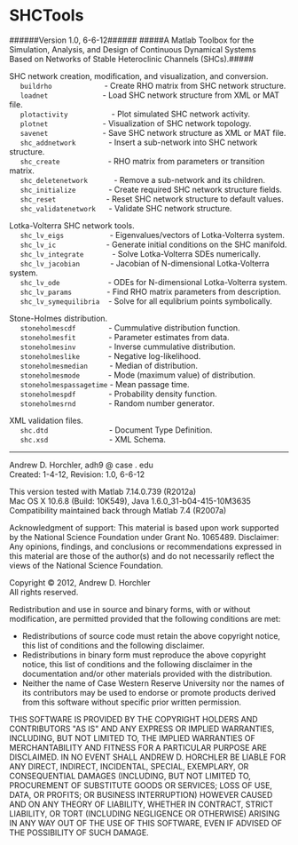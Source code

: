 SHCTools
========
######Version 1.0, 6-6-12######
#####A Matlab Toolbox for the Simulation, Analysis, and Design of Continuous Dynamical Systems  
Based on Networks of Stable Heteroclinic Channels (SHCs).#####


SHC network creation, modification, and visualization, and conversion.  
&nbsp;&nbsp;&nbsp;&nbsp;&nbsp;```buildrho```&nbsp;&nbsp;&nbsp;&nbsp;&nbsp;&nbsp;&nbsp;&nbsp;&nbsp;&nbsp;&nbsp;&nbsp;&nbsp;&nbsp;&nbsp;&nbsp;&nbsp;&nbsp;&nbsp;&nbsp;&nbsp;&nbsp;&nbsp;&nbsp;- Create RHO matrix from SHC network structure.  
&nbsp;&nbsp;&nbsp;&nbsp;&nbsp;```loadnet```&nbsp;&nbsp;&nbsp;&nbsp;&nbsp;&nbsp;&nbsp;&nbsp;&nbsp;&nbsp;&nbsp;&nbsp;&nbsp;&nbsp;&nbsp;&nbsp;&nbsp;&nbsp;&nbsp;&nbsp;&nbsp;&nbsp;&nbsp;&nbsp;&nbsp;- Load SHC network structure from XML or MAT file.  
&nbsp;&nbsp;&nbsp;&nbsp;&nbsp;```plotactivity```&nbsp;&nbsp;&nbsp;&nbsp;&nbsp;&nbsp;&nbsp;&nbsp;&nbsp;&nbsp;&nbsp;&nbsp;&nbsp;&nbsp;&nbsp;&nbsp;&nbsp;&nbsp;&nbsp;&nbsp;- Plot simulated SHC network activity.  
&nbsp;&nbsp;&nbsp;&nbsp;&nbsp;```plotnet```&nbsp;&nbsp;&nbsp;&nbsp;&nbsp;&nbsp;&nbsp;&nbsp;&nbsp;&nbsp;&nbsp;&nbsp;&nbsp;&nbsp;&nbsp;&nbsp;&nbsp;&nbsp;&nbsp;&nbsp;&nbsp;&nbsp;&nbsp;&nbsp;&nbsp;- Visualization of SHC network topology.  
&nbsp;&nbsp;&nbsp;&nbsp;&nbsp;```savenet```&nbsp;&nbsp;&nbsp;&nbsp;&nbsp;&nbsp;&nbsp;&nbsp;&nbsp;&nbsp;&nbsp;&nbsp;&nbsp;&nbsp;&nbsp;&nbsp;&nbsp;&nbsp;&nbsp;&nbsp;&nbsp;&nbsp;&nbsp;&nbsp;&nbsp;- Save SHC network structure as XML or MAT file.  
&nbsp;&nbsp;&nbsp;&nbsp;&nbsp;```shc_addnetwork```&nbsp;&nbsp;&nbsp;&nbsp;&nbsp;&nbsp;&nbsp;&nbsp;&nbsp;&nbsp;&nbsp;&nbsp;&nbsp;&nbsp;&nbsp;- Insert a sub-network into SHC network structure.  
&nbsp;&nbsp;&nbsp;&nbsp;&nbsp;```shc_create```&nbsp;&nbsp;&nbsp;&nbsp;&nbsp;&nbsp;&nbsp;&nbsp;&nbsp;&nbsp;&nbsp;&nbsp;&nbsp;&nbsp;&nbsp;&nbsp;&nbsp;&nbsp;&nbsp;&nbsp;&nbsp;&nbsp;- RHO matrix from parameters or transition matrix.  
&nbsp;&nbsp;&nbsp;&nbsp;&nbsp;```shc_deletenetwork```&nbsp;&nbsp;&nbsp;&nbsp;&nbsp;&nbsp;&nbsp;&nbsp;&nbsp;&nbsp;&nbsp;&nbsp;- Remove a sub-network and its children.  
&nbsp;&nbsp;&nbsp;&nbsp;&nbsp;```shc_initialize```&nbsp;&nbsp;&nbsp;&nbsp;&nbsp;&nbsp;&nbsp;&nbsp;&nbsp;&nbsp;&nbsp;&nbsp;&nbsp;&nbsp;&nbsp;- Create required SHC network structure fields.  
&nbsp;&nbsp;&nbsp;&nbsp;&nbsp;```shc_reset```&nbsp;&nbsp;&nbsp;&nbsp;&nbsp;&nbsp;&nbsp;&nbsp;&nbsp;&nbsp;&nbsp;&nbsp;&nbsp;&nbsp;&nbsp;&nbsp;&nbsp;&nbsp;&nbsp;&nbsp;&nbsp;&nbsp;&nbsp;- Reset SHC network structure to default values.  
&nbsp;&nbsp;&nbsp;&nbsp;&nbsp;```shc_validatenetwork```&nbsp;&nbsp;&nbsp;&nbsp;&nbsp;&nbsp;- Validate SHC network structure.

Lotka-Volterra SHC network tools.  
&nbsp;&nbsp;&nbsp;&nbsp;&nbsp;```shc_lv_eigs```&nbsp;&nbsp;&nbsp;&nbsp;&nbsp;&nbsp;&nbsp;&nbsp;&nbsp;&nbsp;&nbsp;&nbsp;&nbsp;&nbsp;&nbsp;&nbsp;&nbsp;&nbsp;&nbsp;&nbsp;&nbsp;- Eigenvalues/vectors of Lotka-Volterra system.  
&nbsp;&nbsp;&nbsp;&nbsp;&nbsp;```shc_lv_ic```&nbsp;&nbsp;&nbsp;&nbsp;&nbsp;&nbsp;&nbsp;&nbsp;&nbsp;&nbsp;&nbsp;&nbsp;&nbsp;&nbsp;&nbsp;&nbsp;&nbsp;&nbsp;&nbsp;&nbsp;&nbsp;&nbsp;&nbsp;- Generate initial conditions on the SHC manifold.  
&nbsp;&nbsp;&nbsp;&nbsp;&nbsp;```shc_lv_integrate```&nbsp;&nbsp;&nbsp;&nbsp;&nbsp;&nbsp;&nbsp;&nbsp;&nbsp;&nbsp;&nbsp;&nbsp;&nbsp;- Solve Lotka-Volterra SDEs numerically.  
&nbsp;&nbsp;&nbsp;&nbsp;&nbsp;```shc_lv_jacobian```&nbsp;&nbsp;&nbsp;&nbsp;&nbsp;&nbsp;&nbsp;&nbsp;&nbsp;&nbsp;&nbsp;&nbsp;&nbsp;&nbsp;- Jacobian of N-dimensional Lotka-Volterra system.  
&nbsp;&nbsp;&nbsp;&nbsp;&nbsp;```shc_lv_ode```&nbsp;&nbsp;&nbsp;&nbsp;&nbsp;&nbsp;&nbsp;&nbsp;&nbsp;&nbsp;&nbsp;&nbsp;&nbsp;&nbsp;&nbsp;&nbsp;&nbsp;&nbsp;&nbsp;&nbsp;&nbsp;&nbsp;- ODEs for N-dimensional Lotka-Volterra system.  
&nbsp;&nbsp;&nbsp;&nbsp;&nbsp;```shc_lv_params```&nbsp;&nbsp;&nbsp;&nbsp;&nbsp;&nbsp;&nbsp;&nbsp;&nbsp;&nbsp;&nbsp;&nbsp;&nbsp;&nbsp;&nbsp;&nbsp;- Find RHO matrix parameters from description.  
&nbsp;&nbsp;&nbsp;&nbsp;&nbsp;```shc_lv_symequilibria```&nbsp;&nbsp;&nbsp;&nbsp;- Solve for all equlibrium points symbolically.

Stone-Holmes distribution.  
&nbsp;&nbsp;&nbsp;&nbsp;&nbsp;```stoneholmescdf```&nbsp;&nbsp;&nbsp;&nbsp;&nbsp;&nbsp;&nbsp;&nbsp;&nbsp;&nbsp;&nbsp;&nbsp;&nbsp;&nbsp;&nbsp;- Cummulative distribution function.  
&nbsp;&nbsp;&nbsp;&nbsp;&nbsp;```stoneholmesfit```&nbsp;&nbsp;&nbsp;&nbsp;&nbsp;&nbsp;&nbsp;&nbsp;&nbsp;&nbsp;&nbsp;&nbsp;&nbsp;&nbsp;&nbsp;- Parameter estimates from data.  
&nbsp;&nbsp;&nbsp;&nbsp;&nbsp;```stoneholmesinv```&nbsp;&nbsp;&nbsp;&nbsp;&nbsp;&nbsp;&nbsp;&nbsp;&nbsp;&nbsp;&nbsp;&nbsp;&nbsp;&nbsp;&nbsp;- Inverse cummulative distribution.  
&nbsp;&nbsp;&nbsp;&nbsp;&nbsp;```stoneholmeslike```&nbsp;&nbsp;&nbsp;&nbsp;&nbsp;&nbsp;&nbsp;&nbsp;&nbsp;&nbsp;&nbsp;&nbsp;&nbsp;- Negative log-likelihood.  
&nbsp;&nbsp;&nbsp;&nbsp;&nbsp;```stoneholmesmedian```&nbsp;&nbsp;&nbsp;&nbsp;&nbsp;&nbsp;&nbsp;&nbsp;&nbsp;&nbsp;- Median of distribution.   
&nbsp;&nbsp;&nbsp;&nbsp;&nbsp;```stoneholmesmode```&nbsp;&nbsp;&nbsp;&nbsp;&nbsp;&nbsp;&nbsp;&nbsp;&nbsp;&nbsp;&nbsp;&nbsp;&nbsp;- Mode (maximum value) of distribution.  
&nbsp;&nbsp;&nbsp;&nbsp;&nbsp;```stoneholmespassagetime```&nbsp;- Mean passage time.  
&nbsp;&nbsp;&nbsp;&nbsp;&nbsp;```stoneholmespdf```&nbsp;&nbsp;&nbsp;&nbsp;&nbsp;&nbsp;&nbsp;&nbsp;&nbsp;&nbsp;&nbsp;&nbsp;&nbsp;&nbsp;&nbsp;- Probability density function.  
&nbsp;&nbsp;&nbsp;&nbsp;&nbsp;```stoneholmesrnd```&nbsp;&nbsp;&nbsp;&nbsp;&nbsp;&nbsp;&nbsp;&nbsp;&nbsp;&nbsp;&nbsp;&nbsp;&nbsp;&nbsp;&nbsp;- Random number generator.

XML validation files.  
&nbsp;&nbsp;&nbsp;&nbsp;&nbsp;```shc.dtd```&nbsp;&nbsp;&nbsp;&nbsp;&nbsp;&nbsp;&nbsp;&nbsp;&nbsp;&nbsp;&nbsp;&nbsp;&nbsp;&nbsp;&nbsp;&nbsp;&nbsp;&nbsp;&nbsp;&nbsp;&nbsp;&nbsp;&nbsp;&nbsp;&nbsp;&nbsp;&nbsp;&nbsp;- Document Type Definition.  
&nbsp;&nbsp;&nbsp;&nbsp;&nbsp;```shc.xsd```&nbsp;&nbsp;&nbsp;&nbsp;&nbsp;&nbsp;&nbsp;&nbsp;&nbsp;&nbsp;&nbsp;&nbsp;&nbsp;&nbsp;&nbsp;&nbsp;&nbsp;&nbsp;&nbsp;&nbsp;&nbsp;&nbsp;&nbsp;&nbsp;&nbsp;&nbsp;&nbsp;&nbsp;- XML Schema.

--------

Andrew D. Horchler, adh9 @ case . edu  
Created: 1-4-12, Revision: 1.0, 6-6-12  

This version tested with Matlab 7.14.0.739 (R2012a)  
Mac OS X 10.6.8 (Build: 10K549), Java 1.6.0_31-b04-415-10M3635  
Compatibility maintained back through Matlab 7.4 (R2007a)  

Acknowledgment of support: This material is based upon work supported by the National Science Foundation under Grant No. 1065489. Disclaimer: Any opinions, findings, and conclusions or recommendations expressed in this material are those of the author(s) and do not necessarily reflect the views of the National Science Foundation.

Copyright &copy; 2012, Andrew D. Horchler  
All rights reserved.  

Redistribution and use in source and binary forms, with or without modification, are permitted provided that the following conditions are met:
 * Redistributions of source code must retain the above copyright notice, this list of conditions and the following disclaimer.
 * Redistributions in binary form must reproduce the above copyright notice, this list of conditions and the following disclaimer in the documentation and/or other materials provided with the distribution.
 * Neither the name of Case Western Reserve University nor the names of its contributors may be used to endorse or promote products derived from this software without specific prior written permission.

THIS SOFTWARE IS PROVIDED BY THE COPYRIGHT HOLDERS AND CONTRIBUTORS "AS IS" AND ANY EXPRESS OR IMPLIED WARRANTIES, INCLUDING, BUT NOT LIMITED TO, THE IMPLIED WARRANTIES OF MERCHANTABILITY AND FITNESS FOR A PARTICULAR PURPOSE ARE DISCLAIMED. IN NO EVENT SHALL ANDREW D. HORCHLER BE LIABLE FOR ANY DIRECT, INDIRECT, INCIDENTAL, SPECIAL, EXEMPLARY, OR CONSEQUENTIAL DAMAGES (INCLUDING, BUT NOT LIMITED TO, PROCUREMENT OF SUBSTITUTE GOODS OR SERVICES; LOSS OF USE, DATA, OR PROFITS; OR BUSINESS INTERRUPTION) HOWEVER CAUSED AND ON ANY THEORY OF LIABILITY, WHETHER IN CONTRACT, STRICT LIABILITY, OR TORT (INCLUDING NEGLIGENCE OR OTHERWISE) ARISING IN ANY WAY OUT OF THE USE OF THIS SOFTWARE, EVEN IF ADVISED OF THE POSSIBILITY OF SUCH DAMAGE.